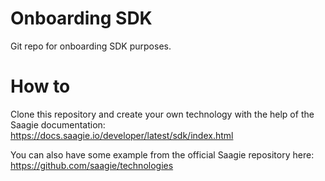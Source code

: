 # Onboarding SDK
Git repo for onboarding SDK purposes.

# How to
Clone this repository and create your own technology with the help of the Saagie documentation: 
https://docs.saagie.io/developer/latest/sdk/index.html

You can also have some example from the official Saagie repository here:
https://github.com/saagie/technologies